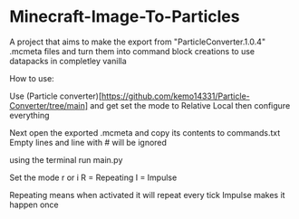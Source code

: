 # Minecraft-Image-To-Particles

A project that aims to make the export from "ParticleConverter.1.0.4" .mcmeta files and turn them into command block creations to use datapacks in completley vanilla


How to use:

Use (Particle converter)[https://github.com/kemo14331/Particle-Converter/tree/main] and get set the mode to Relative Local then configure everything

Next open the exported .mcmeta and copy its contents to commands.txt Empty lines and line with # will be ignored

using the terminal run main.py

Set the mode r or i
R = Repeating
I = Impulse

Repeating means when activated it will repeat every tick
Impulse makes it happen once

